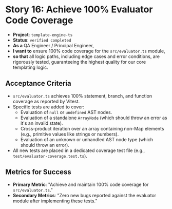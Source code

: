 # Story 16: Achieve 100% Evaluator Code Coverage

- **Project**: `template-engine-ts`
- **Status**: `verified completed`
- **As a** QA Engineer / Principal Engineer,
- **I want to** ensure 100% code coverage for the `src/evaluator.ts` module,
- **so that** all logic paths, including edge cases and error conditions, are rigorously tested, guaranteeing the highest quality for our core templating logic.

## Acceptance Criteria

- `src/evaluator.ts` achieves 100% statement, branch, and function coverage as reported by Vitest.
- Specific tests are added to cover:
  - Evaluation of `null` or `undefined` AST nodes.
  - Evaluation of a standalone `ArrayNode` (which should throw an error as it's an invalid state).
  - Cross-product iteration over an array containing non-Map elements (e.g., primitive values like strings or numbers).
  - Evaluation of an unknown or unhandled AST node type (which should throw an error).
- All new tests are placed in a dedicated coverage test file (e.g., `test/evaluator-coverage.test.ts`).

## Metrics for Success

- **Primary Metric**: "Achieve and maintain 100% code coverage for `src/evaluator.ts`."
- **Secondary Metrics**: "Zero new bugs reported against the evaluator module after implementing these tests."
